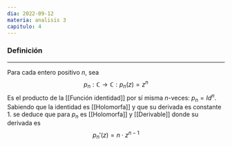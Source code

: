 ```yaml
---
dia: 2022-09-12
materia: analisis 3
capitulo: 4
---
```

### Definición
---
Para cada entero positivo $n$, sea $$ p_n : \mathbb{C} \to \mathbb{C} : p_n(z) = z^n$$
Es el producto de la [[Función identidad]] por sí misma $n$-veces: $p_n = Id^n$. Sabiendo que la identidad es [[Holomorfa]] y que su derivada es constante $1$. se deduce que para $p_n$ es [[Holomorfa]] y [[Derivable]] donde su derivada es $$ p_n'(z) = n \cdot z^{n - 1} $$

